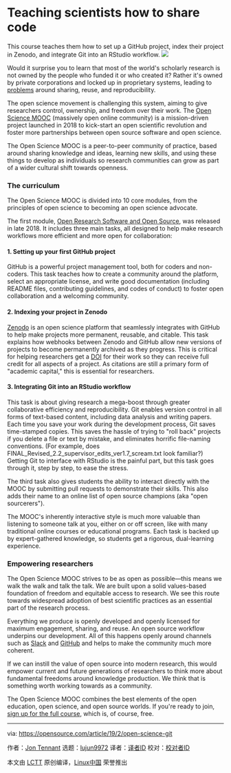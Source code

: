 [#]: collector: (lujun9972)
[#]: translator: ( jiangyaomin)
[#]: reviewer: ( )
[#]: publisher: ( )
[#]: url: ( )
[#]: subject: (Teaching scientists how to share code)
[#]: via: (https://opensource.com/article/19/2/open-science-git)
[#]: author: (Jon Tennant https://opensource.com/users/jon-tennant)

Teaching scientists how to share code
======
This course teaches them how to set up a GitHub project, index their project in Zenodo, and integrate Git into an RStudio workflow.
![](https://opensource.com/sites/default/files/styles/image-full-size/public/lead-images/rh_003588_01_rd3os.combacktoschoolserieshe_rh_051x_0.png?itok=gIzbmxuI)

Would it surprise you to learn that most of the world's scholarly research is not owned by the people who funded it or who created it? Rather it's owned by private corporations and locked up in proprietary systems, leading to [problems][1] around sharing, reuse, and reproducibility.

The open science movement is challenging this system, aiming to give researchers control, ownership, and freedom over their work. The [Open Science MOOC][2] (massively open online community) is a mission-driven project launched in 2018 to kick-start an open scientific revolution and foster more partnerships between open source software and open science.

The Open Science MOOC is a peer-to-peer community of practice, based around sharing knowledge and ideas, learning new skills, and using these things to develop as individuals so research communities can grow as part of a wider cultural shift towards openness.

### The curriculum

The Open Science MOOC is divided into 10 core modules, from the principles of open science to becoming an open science advocate.

The first module, [Open Research Software and Open Source][3], was released in late 2018. It includes three main tasks, all designed to help make research workflows more efficient and more open for collaboration:

#### 1\. Setting up your first GitHub project

GitHub is a powerful project management tool, both for coders and non-coders. This task teaches how to create a community around the platform, select an appropriate license, and write good documentation (including README files, contributing guidelines, and codes of conduct) to foster open collaboration and a welcoming community.

#### 2\. Indexing your project in Zenodo

[Zenodo][4] is an open science platform that seamlessly integrates with GitHub to help make projects more permanent, reusable, and citable. This task explains how webhooks between Zenodo and GitHub allow new versions of projects to become permanently archived as they progress. This is critical for helping researchers get a [DOI][5] for their work so they can receive full credit for all aspects of a project. As citations are still a primary form of "academic capital," this is essential for researchers.

#### 3\. Integrating Git into an RStudio workflow

This task is about giving research a mega-boost through greater collaborative efficiency and reproducibility. Git enables version control in all forms of text-based content, including data analysis and writing papers. Each time you save your work during the development process, Git saves time-stamped copies. This saves the hassle of trying to "roll back" projects if you delete a file or text by mistake, and eliminates horrific file-naming conventions. (For example, does FINAL_Revised_2.2_supervisor_edits_ver1.7_scream.txt look familiar?) Getting Git to interface with RStudio is the painful part, but this task goes through it, step by step, to ease the stress.

The third task also gives students the ability to interact directly with the MOOC by submitting pull requests to demonstrate their skills. This also adds their name to an online list of open source champions (aka "open sourcerers").

The MOOC's inherently interactive style is much more valuable than listening to someone talk at you, either on or off screen, like with many traditional online courses or educational programs. Each task is backed up by expert-gathered knowledge, so students get a rigorous, dual-learning experience.

### Empowering researchers

The Open Science MOOC strives to be as open as possible—this means we walk the walk and talk the talk. We are built upon a solid values-based foundation of freedom and equitable access to research. We see this route towards widespread adoption of best scientific practices as an essential part of the research process.

Everything we produce is openly developed and openly licensed for maximum engagement, sharing, and reuse. An open source workflow underpins our development. All of this happens openly around channels such as [Slack][6] and [GitHub][7] and helps to make the community much more coherent.

If we can instill the value of open source into modern research, this would empower current and future generations of researchers to think more about fundamental freedoms around knowledge production. We think that is something worth working towards as a community.

The Open Science MOOC combines the best elements of the open education, open science, and open source worlds. If you're ready to join, [sign up for the full course][3], which is, of course, free.

--------------------------------------------------------------------------------

via: https://opensource.com/article/19/2/open-science-git

作者：[Jon Tennant][a]
选题：[lujun9972][b]
译者：[译者ID](https://github.com/jiangyaomin)
校对：[校对者ID](https://github.com/校对者ID)

本文由 [LCTT](https://github.com/LCTT/TranslateProject) 原创编译，[Linux中国](https://linux.cn/) 荣誉推出

[a]: https://opensource.com/users/jon-tennant
[b]: https://github.com/lujun9972
[1]: https://www.theguardian.com/science/political-science/2018/jun/29/elsevier-are-corrupting-open-science-in-europe
[2]: https://opensciencemooc.eu/
[3]: https://eliademy.com/catalog/oer/module-5-open-research-software-and-open-source.html
[4]: https://zenodo.org/
[5]: https://en.wikipedia.org/wiki/Digital_object_identifier
[6]: https://osmooc.herokuapp.com/
[7]: https://open-science-mooc-invite.herokuapp.com/
